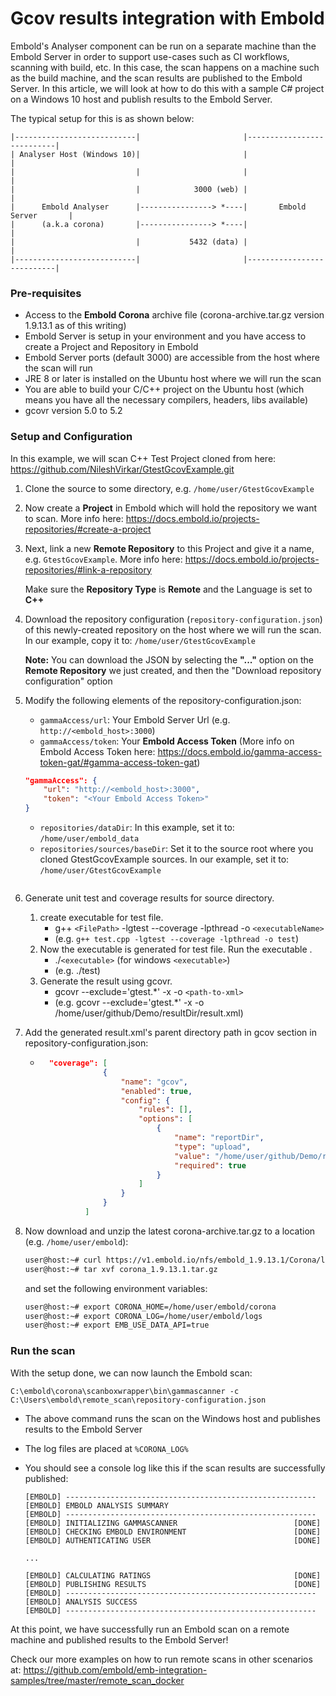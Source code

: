 # Gcov results integration with Embold
Embold's Analyser component can be run on a separate machine than the Embold Server in order to support use-cases such as CI workflows, scanning with build, etc.
In this case, the scan happens on a machine such as the build machine, and the scan results are published to the Embold Server.
In this article, we will look at how to do this with a sample C# project on a Windows 10 host and publish results to the Embold Server.

The typical setup for this is as shown below:

```console
|---------------------------|                       |---------------------------|
| Analyser Host (Windows 10)|                       |                           |
|                           |                       |                           |
|                           |            3000 (web) |                           |
|      Embold Analyser      |----------------> *----|       Embold Server       |
|      (a.k.a corona)       |----------------> *----|                           |
|                           |           5432 (data) |                           |
|---------------------------|                       |---------------------------|
```


### Pre-requisites
- Access to the **Embold Corona** archive file (corona-archive.tar.gz version 1.9.13.1 as of this writing)
- Embold Server is setup in your environment and you have access to create a Project and Repository in Embold
- Embold Server ports (default 3000) are accessible from the host where the scan will run
- JRE 8 or later is installed on the Ubuntu host where we will run the scan
- You are able to build your C/C++ project on the Ubuntu host (which means you have all the necessary compilers, headers, libs available)
- gcovr version 5.0 to 5.2

### Setup and Configuration
In this example, we will scan C++ Test Project cloned from here: <https://github.com/NileshVirkar/GtestGcovExample.git>

1. Clone the source to some directory, e.g. `/home/user/GtestGcovExample`
2. Now create a **Project** in Embold which will hold the repository we want to scan. More info here: <https://docs.embold.io/projects-repositories/#create-a-project>
3. Next, link a new **Remote Repository** to this Project and give it a name, e.g. `GtestGcovExample`. More info here: <https://docs.embold.io/projects-repositories/#link-a-repository>

   Make sure the **Repository Type** is **Remote** and the Language is set to **C++**
4. Download the repository configuration (`repository-configuration.json`) of this newly-created repository on the host where we will run the scan. In our example, copy it to: `/home/user/GtestGcovExample`

   **Note:** You can download the JSON by selecting the **"..."** option on the **Remote Repository** we just created, and then the "Download repository configuration" option
5. Modify the following elements of the repository-configuration.json:
    - `gammaAccess/url`: Your Embold Server Url (e.g. `http://<embold_host>:3000`)
    - `gammaAccess/token`: Your **Embold Access Token** (More info on Embold Access Token here: <https://docs.embold.io/gamma-access-token-gat/#gamma-access-token-gat>)


    ```json
    "gammaAccess": {
        "url": "http://<embold_host>:3000",
        "token": "<Your Embold Access Token>"
    }
    ```

    - `repositories/dataDir`: In this example, set it to: `/home/user/embold_data`
    - `repositories/sources/baseDir`: Set it to the source root where you cloned GtestGcovExample sources. In our example, set it to: `/home/user/GtestGcovExample`
    ```json
    
    ```
6. Generate unit test and coverage results for source directory.

   1. create executable for test file.
       - g++ `<FilePath>` -lgtest --coverage -lpthread -o `<executableName>`
       - (e.g. `g++ test.cpp -lgtest --coverage -lpthread -o test`)
   2. Now the executable is generated for test file. Run the executable .
       - ./`<executable>` (for windows `<executable>`)
       - (e.g. ./test)
   3. Generate the result using gcovr.
       - gcovr --exclude='gtest.*' -x -o `<path-to-xml>`
       - (e.g. gcovr --exclude='gtest.*' -x -o  /home/user/github/Demo/resultDir/result.xml)
      
7. Add the generated result.xml's parent directory path in gcov section in repository-configuration.json:
    - ```json
        "coverage": [
                    {
                        "name": "gcov",
                        "enabled": true,
                        "config": {
                            "rules": [],
                            "options": [
                                {
                                    "name": "reportDir",
                                    "type": "upload",
                                    "value": "/home/user/github/Demo/resultDir",
                                    "required": true
                                }
                            ]
                        }
                    }
                ]
        ```
8. Now download and unzip the latest corona-archive.tar.gz to a location (e.g. `/home/user/embold`):

    ```sh
    user@host:~# curl https://v1.embold.io/nfs/embold_1.9.13.1/Corona/linux/corona_1.9.13.1.tar.gz -o corona_1.9.13.1.tar.gz
    user@host:~# tar xvf corona_1.9.13.1.tar.gz
    ```

   and set the following environment variables:

    ```sh
    user@host:~# export CORONA_HOME=/home/user/embold/corona
    user@host:~# export CORONA_LOG=/home/user/embold/logs
    user@host:~# export EMB_USE_DATA_API=true
    ```
### Run the scan

With the setup done, we can now launch the Embold scan:

    C:\embold\corona\scanboxwrapper\bin\gammascanner -c C:\Users\embold\remote_scan\repository-configuration.json

- The above command runs the scan on the Windows host and publishes results to the Embold Server
- The log files are placed at `%CORONA_LOG%`
- You should see a console log like this if the scan results are successfully published:

    ```console
    [EMBOLD] --------------------------------------------------------
    [EMBOLD] EMBOLD ANALYSIS SUMMARY                           
    [EMBOLD] --------------------------------------------------------
    [EMBOLD] INITIALIZING GAMMASCANNER                         	[DONE]
    [EMBOLD] CHECKING EMBOLD ENVIRONMENT                       	[DONE]
    [EMBOLD] AUTHENTICATING USER                               	[DONE]

    ...

    [EMBOLD] CALCULATING RATINGS                               	[DONE]
    [EMBOLD] PUBLISHING RESULTS                                	[DONE]
    [EMBOLD] --------------------------------------------------------
    [EMBOLD] ANALYSIS SUCCESS                                  
    [EMBOLD] --------------------------------------------------------
    ```

At this point, we have successfully run an Embold scan on a remote machine and published results to the Embold Server!

Check our more examples on how to run remote scans in other scenarios at: <https://github.com/embold/emb-integration-samples/tree/master/remote_scan_docker>



